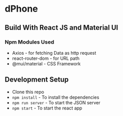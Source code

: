 # dPhone

## Build With React JS  and Material UI
### Npm Modules Used
- Axios - for fetching Data as http request
- react-router-dom - for URL path
- @mui/material - CSS Framework

## Development Setup
- Clone this repo
- `npm install` - To install the dependencies
- `npm run server` - To start the JSON server
- `npm start` - To start the react app

